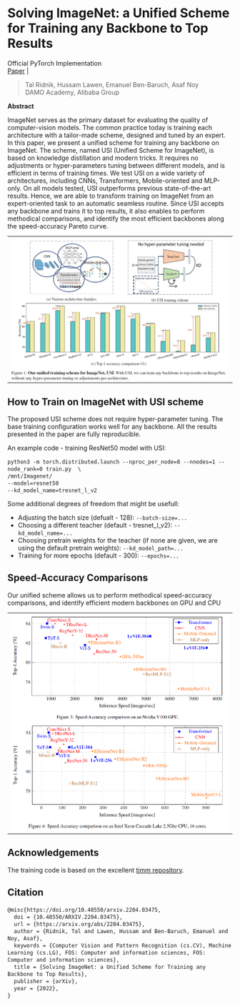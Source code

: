 # Solving ImageNet: a Unified Scheme for Training any Backbone to Top Results

Official PyTorch Implementation
<br> [Paper](http://arxiv.org/abs/2204.03475) |
> Tal Ridnik, Hussam Lawen, Emanuel Ben-Baruch, Asaf Noy<br/> DAMO Academy, Alibaba
> Group

**Abstract**

ImageNet serves as the primary dataset for evaluating the quality of computer-vision models. The common practice today is training each architecture with a tailor-made scheme, designed and tuned by an expert.
In this paper, we present a unified scheme for training any backbone on ImageNet. The scheme, named USI (Unified Scheme for ImageNet), is based on knowledge distillation and modern tricks.  It requires no adjustments or hyper-parameters tuning between different models, and is efficient in terms of training times.
We test USI on a wide variety of architectures, including CNNs, Transformers, Mobile-oriented and MLP-only. On all models tested, USI outperforms previous state-of-the-art results. Hence, we are able to transform training on ImageNet from an expert-oriented task to an automatic seamless routine.
Since USI accepts any backbone and trains it to top results, it also enables to perform methodical comparisons, and identify the most efficient backbones along the speed-accuracy Pareto curve.

<p align="center">
 <table class="tg">
   <tr>
    <td class="tg-c3ow"><img src="./pics/pic1.png" align="center" width="700""></td>
  </tr>
</table>
</p>

## How to Train on ImageNet with USI scheme
The proposed USI scheme does not require hyper-parameter tuning. The base training configuration works well for any backbone.
All the results presented in the paper are fully reproducible.

An example code - training ResNet50 model with USI:
```
python3 -m torch.distributed.launch --nproc_per_node=8 --nnodes=1 --node_rank=0 train.py  \
/mnt/Imagenet/
--model=resnet50
--kd_model_name=tresnet_l_v2
```

Some additional degrees of freedom that might be usefull:

- Adjusting the batch size (defualt - 128): ```--batch-size=...```
- Choosing a different teacher (default - tresnet_l_v2): ```--kd_model_name=...```
- Choosing pretrain weights for the teacher (if none are given, we are using the default pretrain weights): ```--kd_model_path=...```
- Training for more epochs (default - 300): ```--epochs=...```

## Speed-Accuracy Comparisons
Our unified scheme allows us to perform methodical speed-accuracy comparisons, and identify efficient modern backbones on GPU and CPU

<p align="center">
 <table class="tg">
   <tr>
    <td class="tg-c3ow"><img src="./pics/pic3.png" align="center" width="700""></td>
  </tr>
</table>
</p>


## Acknowledgements

The training code is based on the excellent [timm repository](https://github.com/rwightman/pytorch-image-models).

## Citation
```
@misc{https://doi.org/10.48550/arxiv.2204.03475,
  doi = {10.48550/ARXIV.2204.03475},  
  url = {https://arxiv.org/abs/2204.03475},  
  author = {Ridnik, Tal and Lawen, Hussam and Ben-Baruch, Emanuel and Noy, Asaf},  
  keywords = {Computer Vision and Pattern Recognition (cs.CV), Machine Learning (cs.LG), FOS: Computer and information sciences, FOS: Computer and information sciences},  
  title = {Solving ImageNet: a Unified Scheme for Training any Backbone to Top Results},  
  publisher = {arXiv},  
  year = {2022},  
}  
```